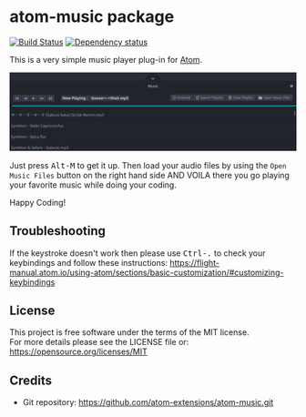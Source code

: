 # atom-music package
[![Build Status](https://github.com/atom-extensions/atom-music/workflows/Build/badge.svg)](https://github.com/atom-extensions/atom-music/actions)
[![Dependency status](https://david-dm.org/atom-extensions/atom-music.svg)](https://david-dm.org/atom-extensions/atom-music)

This is a very simple music player plug-in for [Atom](https://atom.io).

_![Screenshot library tab](Screenshot.png)_

Just press <kbd>Alt-M</kbd> to get it up.
Then load your audio files by using the `Open Music Files` button on the right hand side AND VOILA there you go playing your favorite music while doing your coding.

Happy Coding!

## Troubleshooting
If the keystroke doesn't work then please use <kbd>Ctrl-.</kbd> to check your keybindings and follow these instructions: https://flight-manual.atom.io/using-atom/sections/basic-customization/#customizing-keybindings

## License
This project is free software under the terms of the MIT license.  
For more details please see the LICENSE file or: https://opensource.org/licenses/MIT

## Credits
 * Git repository: https://github.com/atom-extensions/atom-music.git
